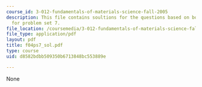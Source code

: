 ```yaml
---
course_id: 3-012-fundamentals-of-materials-science-fall-2005
description: This file contains soultions for the questions based on bonding and thermodynamics
  for problem set 7.
file_location: /coursemedia/3-012-fundamentals-of-materials-science-fall-2005/d8582bdbb509350b6713848bc553889e_f04ps7_sol.pdf
file_type: application/pdf
layout: pdf
title: f04ps7_sol.pdf
type: course
uid: d8582bdbb509350b6713848bc553889e

---
```

None